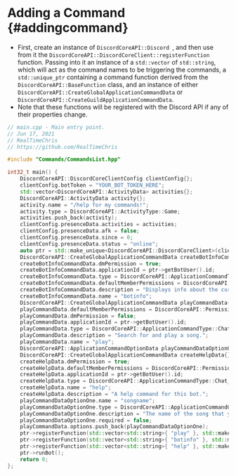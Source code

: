 Adding a Command {#addingcommand}
============
- First, create an instance of `DiscordCoreAPI::Discord
`, and then use from it the `DiscordCoreAPI::DiscordCoreClient::registerFunction` function. Passing into it an instance of a `std::vector` of `std::string`, which will act as the command names to be triggering the commands, a `std::unique_ptr` containing a command function derived from the `DiscordCoreAPI::BaseFunction` class, and an instance of either `DiscordCoreAPI::CreateGlobalApplicationCommandData` or `DiscordCoreAPI::CreateGuildApplicationCommandData`.
- Note that these functions will be registered with the Discord API if any of their properties change.

```cpp
// main.cpp - Main entry point.
// Jun 17, 2021
// RealTimeChris
// https://github.com/RealTimeChris

#include "Commands/CommandsList.hpp"

int32_t main() {
	DiscordCoreAPI::DiscordCoreClientConfig clientConfig{};
	clientConfig.botToken = "YOUR_BOT_TOKEN_HERE";
	std::vector<DiscordCoreAPI::ActivityData> activities{};
	DiscordCoreAPI::ActivityData activity{};
	activity.name = "/help for my commands!";
	activity.type = DiscordCoreAPI::ActivityType::Game;
	activities.push_back(activity);
	clientConfig.presenceData.activities = activities;
	clientConfig.presenceData.afk = false;
	clientConfig.presenceData.since = 0;
	clientConfig.presenceData.status = "online";
	auto ptr = std::make_unique<DiscordCoreAPI::DiscordCoreClient>(clientConfig);
	DiscordCoreAPI::CreateGlobalApplicationCommandData createBotInfoCommandData{};
	createBotInfoCommandData.dmPermission = true;
	createBotInfoCommandData.applicationId = ptr->getBotUser().id;
	createBotInfoCommandData.type = DiscordCoreAPI::ApplicationCommandType::Chat_Input;
	createBotInfoCommandData.defaultMemberPermissions = DiscordCoreAPI::Permission::Use_Application_Commands;
	createBotInfoCommandData.description = "Displays info about the current bot.";
	createBotInfoCommandData.name = "botinfo";
	DiscordCoreAPI::CreateGlobalApplicationCommandData playCommandData{};
	playCommandData.defaultMemberPermissions = DiscordCoreAPI::Permission::Use_Application_Commands;
	playCommandData.dmPermission = false;
	playCommandData.applicationId = ptr->getBotUser().id;
	playCommandData.type = DiscordCoreAPI::ApplicationCommandType::Chat_Input;
	playCommandData.description = "Search for and play a song.";
	playCommandData.name = "play";
	DiscordCoreAPI::ApplicationCommandOptionData playCommandDataOptionOne;
	DiscordCoreAPI::CreateGlobalApplicationCommandData createHelpData{};
	createHelpData.dmPermission = true;
	createHelpData.defaultMemberPermissions = DiscordCoreAPI::Permission::Use_Application_Commands;
	createHelpData.applicationId = ptr->getBotUser().id;
	createHelpData.type = DiscordCoreAPI::ApplicationCommandType::Chat_Input;
	createHelpData.name = "help";
	createHelpData.description = "A help command for this bot.";
	playCommandDataOptionOne.name = "songname";
	playCommandDataOptionOne.type = DiscordCoreAPI::ApplicationCommandOptionType::std::string;
	playCommandDataOptionOne.description = "The name of the song that you would like to search.";
	playCommandDataOptionOne.required = false;
	playCommandData.options.push_back(playCommandDataOptionOne);
	ptr->registerFunction(std::vector<std::string>{ "play" }, std::make_unique<DiscordCoreAPI::Play>(), playCommandData);
	ptr->registerFunction(std::vector<std::string>{ "botinfo" }, std::make_unique<DiscordCoreAPI::BotInfo>(), createBotInfoCommandData);
	ptr->registerFunction(std::vector<std::string>{ "help" }, std::make_unique<DiscordCoreAPI::Help>(), createHelpData);
	ptr->runBot();
	return 0;
};

```
